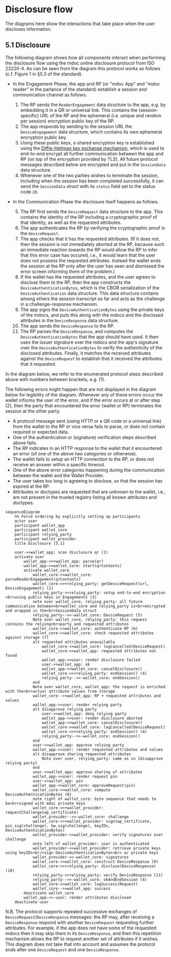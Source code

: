 # Disclosure flow

The diagrams here show the interactions that take place when the user discloses information.

## 5.1 Disclosure

The following diagram shows how all components interact when performing the disclosure flow using the mdoc online disclosure protocol from ISO 23220-4. As can be seen from the diagram this protocol works as follows (c.f. Figure 1 in §5.3 of the standard).

- In the Engagement Phase, the app and RP (or "mdoc App" and "mdoc reader" in the parlance of the standard) establish a session and communication channel as follows.
  1. The RP sends the `ReaderEngagement` data structure to the app, e.g. by embedding it in a QR or universal link. This contains the (session-specific) URL of the RP and the ephemeral (i.e. unique and random per session) encryption public key of the RP.
  2. The app responds by sending to the session URL the `DeviceEngagement` data structure, which contains its own ephemeral encryption public key.
  3. Using these public keys, a shared encryption key is established using the [Diffie-Hellman key exchange mechanism](https://en.wikipedia.org/wiki/Diffie%E2%80%93Hellman_key_exchange), which is used  to end-to-end encrypt all further communication between the app and RP (on top of the encryption provided by TLS). All future protocol messages described below are encrypted and put in the `SessionData` data structure.
  4. Whenever one of the two parties wishes to terminate the session, including when the session has been completed successfully, it can send the `SessionData` struct with its `status` field set to the status code `20`.

- In the Communication Phase the disclosure itself happens as follows.

  5. The RP first sends the `DeviceRequest` data structure to the app. This contains the identity of the RP including a cryptographic proof of that identity, as well as the requested attributes.
  6. The app authenticates the RP by verifying the cryptographic proof in the `DeviceRequest`.
  7. The app checks that it has the requested attributes. (If it does not, then the session is not immediately aborted at the RP, because such an immediate reaction towards the RP would allow the RP to infer that this error case has occured, i.e., it would learn that the user does not possess the requested attributes. Instead the wallet ends the session at the RP only after the user has seen and dismissed the error screen informing them of the problem.)
  8. If the wallet has the requested attributes, and the user agrees to disclose them to the RP, then the app constructs the `DeviceAuthenticationBytes`, which is the CBOR serialization of the `DeviceAuthentication` data structure. This data structure contains among others the session transcript so far and acts as the challenge in a challenge-response mechanism.
  9. The app signs the `DeviceAuthenticationBytes` using the private keys of the mdocs, and puts this along with the mdocs and the disclosed attributes in the `DeviceResponse` data structure.
  10. The app sends the `DeviceResponse` to the RP.
  11. The RP parses the `DeviceResponse`, and computes the `DeviceAuthenticationBytes` that the app should have used. It then uses the issuer signature over the mdocs and the app's signature over the `DeviceAuthenticationBytes` to verify the authenticity of the disclosed attributes. Finally, it matches the received attributes against the `DeviceRequest` to establish that it received the attributes that it requested.

In the diagram below, we refer to the enumerated protocol steps described above with numbers between brackets, e.g. (1).

The following errors might happen that are not displayed in the diagram below for legibility of the diagram. Whenever any of these errors occur the wallet informs the user of the error, and if the error occurs at or after step (2), then the party that encountered the error (wallet or RP) terminates the session at the other party.

- A protocol message sent (using HTTP or a QR code or a universal link) from the wallet to the RP or vice versa fails to parse, or does not contain required or expected data.
- One of the authentication or (signature) verification steps described above fails.
- The RP indicates in an HTTP response to the wallet that it encountered an error (of one of the above two categories or otherwise).
- The wallet fails to setup an HTTP connection to the RP, or does not receive an answer within a specific timeout.
- One of the above error categories happening during the communication between the wallet and the Wallet Provider.
- The user takes too long in agreeing to disclose, so that the session has expired at the RP.
- Attributes or doctypes are requested that are unknown to the wallet, i.e., are not present in the trusted registry listing all known attributes and doctypes.

```mermaid
sequenceDiagram
    %% Force ordering by explicitly setting up participants
    actor user
    participant wallet_app
    participant wallet_core
    participant relying_party
    participant wallet_provider
    title Disclosure [5.1]

    user->>wallet_app: scan disclosure qr (1)
    activate user
        wallet_app->>+wallet_app: parse(qr)
        wallet_app->>wallet_core: start(qrContents)
        activate wallet_core
            wallet_core->>wallet_core: parseReaderEngagement(qrContents)
            wallet_core->>+relying_party: getDeviceRequest(url, DeviceEngagement) (2)
            relying_party->>relying_party: setup end-to-end encryption <br>using public keys in Engagements (3)
            note over wallet_core, relying_party: all future communication between<br>wallet_core and relying_party is<br>encrypted and wrapped in the<br>SessionData struct
            relying_party-->>-wallet_core: DeviceRequest (5)
            Note over wallet_core, relying_party: this request contains the relying<br>party and requested attributes
            wallet_core->>wallet_core: authenticate RP (6)
            wallet_core->>wallet_core: check requested attributes against storage (7)
            alt requested attributes unavailable
                wallet_core->>wallet_core: logCancelled(DeviceRequest)
                wallet_core->>wallet_app: requested attributes not found
                wallet_app->>user: render disclosure failed
                user->>wallet_app: ok
                wallet_app->>wallet_core: cancelDisclosure()
                wallet_core->>+relying_party: endSession() (4)
                relying_party-->>-wallet_core: endSession()
            end
            Note over wallet_core, wallet_app: the request is enriched with the<br>actual attribute values from storage
            wallet_core-->>wallet_app: RP + requested attributes and values
            wallet_app->>user: render relying party
            alt disapprove relying party
                user->>wallet_app: deny relying party
                wallet_app->>user: render disclosure aborted
                wallet_app->>wallet_core: cancelDisclosure()
                wallet_core->>wallet_core: logCancelled(DeviceRequest)
                wallet_core->>+relying_party: endSession() (4)
                relying_party-->>-wallet_core: endSession()
            end
            user->>wallet_app: approve relying party
            wallet_app->>user: render requested attributes and values
            alt disapprove sharing requested attributes
                Note over user, relying_party: same as in [disapprove relying party]
            end
            user->>wallet_app: approve sharing of attributes
            wallet_app->>user: render request pin
            user->>wallet_app: pin
            wallet_app->>wallet_core: approveRequest(pin)
            wallet_core->>wallet_core: compute DeviceAuthenticationBytes (8)
            note right of wallet_core: byte sequence that needs to be<br>signed with mdoc private keys
            wallet_core->>+wallet_provider: requestChallenge(wp_certificate)
            wallet_provider-->>-wallet_core: challenge
            wallet_core->>+wallet_provider: sign(wp_certificate, pin_sig(challenge), hw_sig(challenge), keyIDs, DeviceAuthenticationBytes)
            wallet_provider->>wallet_provider: verify signatures over challenge
            note left of wallet_provider: user is authenticated
            wallet_provider->>wallet_provider: retrieve private keys using keyIDs<br/>sign DeviceAuthenticationBytes<br> w/ private keys
            wallet_provider->>-wallet_core: signatures
            wallet_core->>wallet_core: construct DeviceResponse (9)
            wallet_core->>+relying_party: disclose(DeviceResponse) (10)
            relying_party->>relying_party: verify DeviceResponse (11)
            relying_party-->>-wallet_core: okAndEndSession (4)
            wallet_core->>wallet_core: logSuccess(Request)
            wallet_core-->>wallet_app: success
        deactivate wallet_core
        wallet_app->>-user: render attributes disclosed
    deactivate user
```

N.B. The protocol supports repeated successive exchanges of `DeviceRequest`/`DeviceResponse` messages: the RP may, after receiving a `DeviceResponse` respond with another `DeviceRequest` requesting further attributes. For example, if the app does not have some of the requested mdocs then it may skip them in its `DeviceResponse`, and then this repetition mechanism allows the RP to request another set of attributes if it wishes. This diagram does not take that into account and assumes the protocol ends after one `DeviceRequest` and one `DeviceResponse`.
